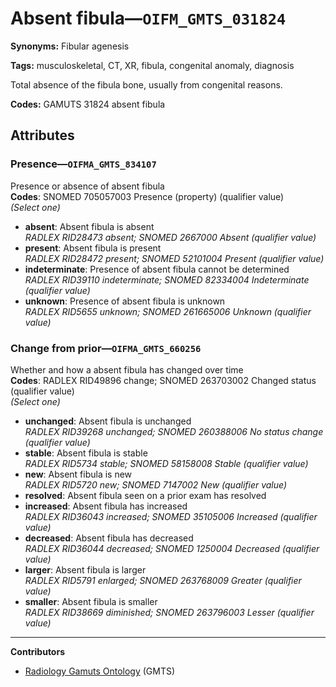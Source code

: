 # Absent fibula—`OIFM_GMTS_031824`

**Synonyms:** Fibular agenesis

**Tags:** musculoskeletal, CT, XR, fibula, congenital anomaly, diagnosis

Total absence of the fibula bone, usually from congenital reasons.

**Codes:** GAMUTS 31824 absent fibula

## Attributes

### Presence—`OIFMA_GMTS_834107`

Presence or absence of absent fibula  
**Codes**: SNOMED 705057003 Presence (property) (qualifier value)  
*(Select one)*

- **absent**: Absent fibula is absent  
_RADLEX RID28473 absent; SNOMED 2667000 Absent (qualifier value)_
- **present**: Absent fibula is present  
_RADLEX RID28472 present; SNOMED 52101004 Present (qualifier value)_
- **indeterminate**: Presence of absent fibula cannot be determined  
_RADLEX RID39110 indeterminate; SNOMED 82334004 Indeterminate (qualifier value)_
- **unknown**: Presence of absent fibula is unknown  
_RADLEX RID5655 unknown; SNOMED 261665006 Unknown (qualifier value)_

### Change from prior—`OIFMA_GMTS_660256`

Whether and how a absent fibula has changed over time  
**Codes**: RADLEX RID49896 change; SNOMED 263703002 Changed status (qualifier value)  
*(Select one)*

- **unchanged**: Absent fibula is unchanged  
_RADLEX RID39268 unchanged; SNOMED 260388006 No status change (qualifier value)_
- **stable**: Absent fibula is stable  
_RADLEX RID5734 stable; SNOMED 58158008 Stable (qualifier value)_
- **new**: Absent fibula is new  
_RADLEX RID5720 new; SNOMED 7147002 New (qualifier value)_
- **resolved**: Absent fibula seen on a prior exam has resolved  
- **increased**: Absent fibula has increased  
_RADLEX RID36043 increased; SNOMED 35105006 Increased (qualifier value)_
- **decreased**: Absent fibula has decreased  
_RADLEX RID36044 decreased; SNOMED 1250004 Decreased (qualifier value)_
- **larger**: Absent fibula is larger  
_RADLEX RID5791 enlarged; SNOMED 263768009 Greater (qualifier value)_
- **smaller**: Absent fibula is smaller  
_RADLEX RID38669 diminished; SNOMED 263796003 Lesser (qualifier value)_

---

**Contributors**

- [Radiology Gamuts Ontology](https://gamuts.net/) (GMTS)